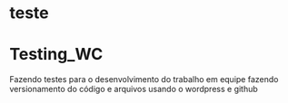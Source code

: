 # teste
# Testing_WC
Fazendo testes para o desenvolvimento do trabalho em equipe fazendo versionamento do código e arquivos usando o wordpress e github
